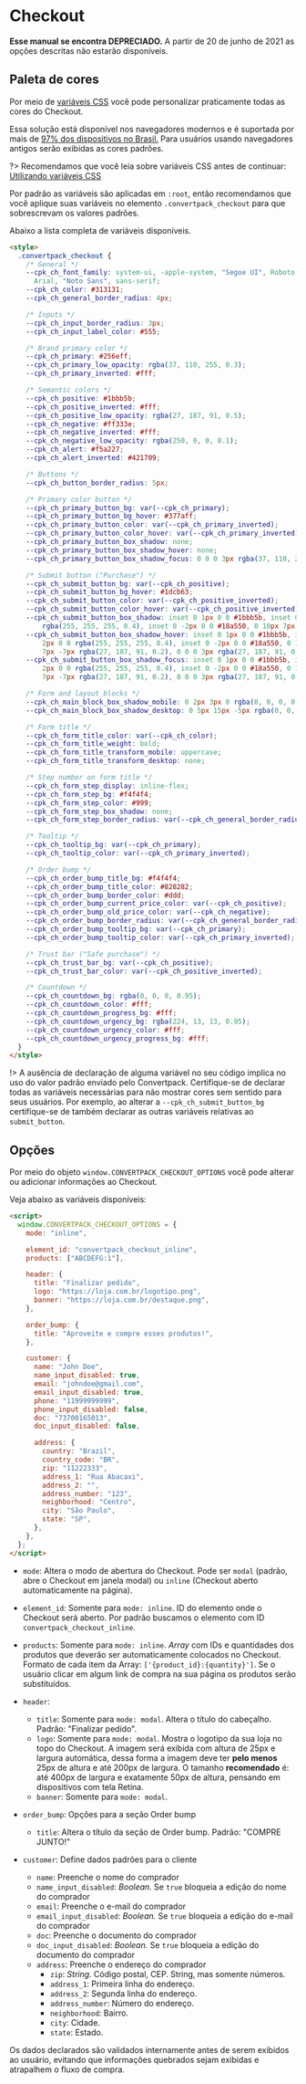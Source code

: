# Checkout

**Esse manual se encontra DEPRECIADO.** A partir de 20 de junho de 2021 as opções descritas não estarão disponíveis.

## Paleta de cores

Por meio de [variáveis CSS](https://developer.mozilla.org/pt-BR/docs/Web/CSS/Using_CSS_custom_properties) você pode personalizar praticamente todas as cores do Checkout.

Essa solução está disponível nos navegadores modernos e é suportada por mais de [97% dos dispositivos no Brasil.](https://caniuse.com/#feat=css-variables) Para usuários usando navegadores antigos serão exibidas as cores padrões.

?> Recomendamos que você leia sobre variáveis CSS antes de continuar: [Utilizando variáveis CSS](https://developer.mozilla.org/pt-BR/docs/Web/CSS/Using_CSS_custom_properties)

Por padrão as variáveis são aplicadas em `:root`, então recomendamos que você aplique suas variáveis no elemento `.convertpack_checkout` para que sobrescrevam os valores padrões.

Abaixo a lista completa de variáveis disponíveis.

```html
<style>
  .convertpack_checkout {
    /* General */
    --cpk_ch_font_family: system-ui, -apple-system, "Segoe UI", Roboto, "Helvetica Neue",
      Arial, "Noto Sans", sans-serif;
    --cpk_ch_color: #313131;
    --cpk_ch_general_border_radius: 4px;

    /* Inputs */
    --cpk_ch_input_border_radius: 3px;
    --cpk_ch_input_label_color: #555;

    /* Brand primary color */
    --cpk_ch_primary: #256eff;
    --cpk_ch_primary_low_opacity: rgba(37, 110, 255, 0.3);
    --cpk_ch_primary_inverted: #fff;

    /* Semantic colors */
    --cpk_ch_positive: #1bbb5b;
    --cpk_ch_positive_inverted: #fff;
    --cpk_ch_positive_low_opacity: rgba(27, 187, 91, 0.5);
    --cpk_ch_negative: #ff333e;
    --cpk_ch_negative_inverted: #fff;
    --cpk_ch_negative_low_opacity: rgba(250, 0, 0, 0.1);
    --cpk_ch_alert: #f5a227;
    --cpk_ch_alert_inverted: #421709;

    /* Buttons */
    --cpk_ch_button_border_radius: 5px;

    /* Primary color button */
    --cpk_ch_primary_button_bg: var(--cpk_ch_primary);
    --cpk_ch_primary_button_bg_hover: #377aff;
    --cpk_ch_primary_button_color: var(--cpk_ch_primary_inverted);
    --cpk_ch_primary_button_color_hover: var(--cpk_ch_primary_inverted);
    --cpk_ch_primary_button_box_shadow: none;
    --cpk_ch_primary_button_box_shadow_hover: none;
    --cpk_ch_primary_button_box_shadow_focus: 0 0 0 3px rgba(37, 110, 255, 0.3);

    /* Submit button ("Purchase") */
    --cpk_ch_submit_button_bg: var(--cpk_ch_positive);
    --cpk_ch_submit_button_bg_hover: #1dcb63;
    --cpk_ch_submit_button_color: var(--cpk_ch_positive_inverted);
    --cpk_ch_submit_button_color_hover: var(--cpk_ch_positive_inverted);
    --cpk_ch_submit_button_box_shadow: inset 0 1px 0 0 #1bbb5b, inset 0 2px 0 0
        rgba(255, 255, 255, 0.4), inset 0 -2px 0 0 #18a550, 0 10px 7px -7px rgba(27, 187, 91, 0.2);
    --cpk_ch_submit_button_box_shadow_hover: inset 0 1px 0 0 #1bbb5b, inset 0
        2px 0 0 rgba(255, 255, 255, 0.4), inset 0 -2px 0 0 #18a550, 0 10px
        7px -7px rgba(27, 187, 91, 0.2), 0 0 0 3px rgba(27, 187, 91, 0.3);
    --cpk_ch_submit_button_box_shadow_focus: inset 0 1px 0 0 #1bbb5b, inset 0
        2px 0 0 rgba(255, 255, 255, 0.4), inset 0 -2px 0 0 #18a550, 0 10px
        7px -7px rgba(27, 187, 91, 0.2), 0 0 0 3px rgba(27, 187, 91, 0.3);

    /* Form and layout blocks */
    --cpk_ch_main_block_box_shadow_mobile: 0 2px 3px 0 rgba(0, 0, 0, 0.05);
    --cpk_ch_main_block_box_shadow_desktop: 0 5px 15px -5px rgba(0, 0, 0, 0.1);

    /* Form title */
    --cpk_ch_form_title_color: var(--cpk_ch_color);
    --cpk_ch_form_title_weight: bold;
    --cpk_ch_form_title_transform_mobile: uppercase;
    --cpk_ch_form_title_transform_desktop: none;

    /* Step number on form title */
    --cpk_ch_form_step_display: inline-flex;
    --cpk_ch_form_step_bg: #f4f4f4;
    --cpk_ch_form_step_color: #999;
    --cpk_ch_form_step_box_shadow: none;
    --cpk_ch_form_step_border_radius: var(--cpk_ch_general_border_radius);

    /* Tooltip */
    --cpk_ch_tooltip_bg: var(--cpk_ch_primary);
    --cpk_ch_tooltip_color: var(--cpk_ch_primary_inverted);

    /* Order bump */
    --cpk_ch_order_bump_title_bg: #f4f4f4;
    --cpk_ch_order_bump_title_color: #828282;
    --cpk_ch_order_bump_border_color: #ddd;
    --cpk_ch_order_bump_current_price_color: var(--cpk_ch_positive);
    --cpk_ch_order_bump_old_price_color: var(--cpk_ch_negative);
    --cpk_ch_order_bump_border_radius: var(--cpk_ch_general_border_radius);
    --cpk_ch_order_bump_tooltip_bg: var(--cpk_ch_primary);
    --cpk_ch_order_bump_tooltip_color: var(--cpk_ch_primary_inverted);

    /* Trust bar ("Safe purchase") */
    --cpk_ch_trust_bar_bg: var(--cpk_ch_positive);
    --cpk_ch_trust_bar_color: var(--cpk_ch_positive_inverted);

    /* Countdown */
    --cpk_ch_countdown_bg: rgba(0, 0, 0, 0.95);
    --cpk_ch_countdown_color: #fff;
    --cpk_ch_countdown_progress_bg: #fff;
    --cpk_ch_countdown_urgency_bg: rgba(224, 13, 13, 0.95);
    --cpk_ch_countdown_urgency_color: #fff;
    --cpk_ch_countdown_urgency_progress_bg: #fff;
  }
</style>
```

!> A ausência de declaração de alguma variável no seu código implica no uso do valor padrão enviado pelo Convertpack. Certifique-se de declarar todas as variáveis necessárias para não mostrar cores sem sentido para seus usuários. Por exemplo, ao alterar a `--cpk_ch_submit_button_bg` certifique-se de também declarar as outras variáveis relativas ao `submit_button`.

## Opções

Por meio do objeto `window.CONVERTPACK_CHECKOUT_OPTIONS` você pode alterar ou adicionar informações ao Checkout.

Veja abaixo as variáveis disponíveis:

```html
<script>
  window.CONVERTPACK_CHECKOUT_OPTIONS = {
    mode: "inline",

    element_id: "convertpack_checkout_inline",
    products: ["ABCDEFG:1"],

    header: {
      title: "Finalizar pedido",
      logo: "https://loja.com.br/logotipo.png",
      banner: "https://loja.com.br/destaque.png",
    },

    order_bump: {
      title: "Aproveite e compre esses produtos!",
    },

    customer: {
      name: "John Doe",
      name_input_disabled: true,
      email: "johndoe@gmail.com",
      email_input_disabled: true,
      phone: "11999999999",
      phone_input_disabled: false,
      doc: "73700165013",
      doc_input_disabled: false,

      address: {
        country: "Brazil",
        country_code: "BR",
        zip: "11222333",
        address_1: "Rua Abacaxi",
        address_2: "",
        address_number: "123",
        neighborhood: "Centro",
        city: "São Paulo",
        state: "SP",
      },
    },
  };
</script>
```

- `mode`: Altera o modo de abertura do Checkout. Pode ser `modal` (padrão, abre o Checkout em janela modal) ou `inline` (Checkout aberto automaticamente na página).

- `element_id`: Somente para `mode: inline`. ID do elemento onde o Checkout será aberto. Por padrão buscamos o elemento com ID `convertpack_checkout_inline`.
- `products`: Somente para `mode: inline`. _Array_ com IDs e quantidades dos produtos que deverão ser automaticamente colocados no Checkout. Formato de cada item da Array: `['{product_id}:{quantity}']`. Se o usuário clicar em algum link de compra na sua página os produtos serão substituídos.

- `header`:
  - `title`: Somente para `mode: modal`. Altera o título do cabeçalho. Padrão: "Finalizar pedido".
  - `logo`: Somente para `mode: modal`. Mostra o logotipo da sua loja no topo do Checkout. A imagem será exibida com altura de 25px e largura automática, dessa forma a imagem deve ter **pelo menos** 25px de altura e até 200px de largura. O tamanho **recomendado** é: até 400px de largura e exatamente 50px de altura, pensando em dispositivos com tela Retina.
  - `banner`: Somente para `mode: modal`.
- `order_bump`: Opções para a seção Order bump
  - `title`: Altera o título da seção de Order bump. Padrão: "COMPRE JUNTO!"
- `customer`: Define dados padrões para o cliente
  - `name`: Preenche o nome do comprador
  - `name_input_disabled`: _Boolean._ Se `true` bloqueia a edição do nome do comprador
  - `email`: Preenche o e-mail do comprador
  - `email_input_disabled`: _Boolean._ Se `true` bloqueia a edição do e-mail do comprador
  - `doc`: Preenche o documento do comprador
  - `doc_input_disabled`: _Boolean._ Se `true` bloqueia a edição do documento do comprador
  - `address`: Preenche o endereço do comprador
    - `zip`: _String._ Código postal, CEP. String, mas somente números.
    - `address_1`: Primeira linha do endereço.
    - `address_2`: Segunda linha do endereço.
    - `address_number`: Número do endereço.
    - `neighborhood`: Bairro.
    - `city`: Cidade.
    - `state`: Estado.

Os dados declarados são validados internamente antes de serem exibidos ao usuário, evitando que informações quebrados sejam exibidas e atrapalhem o fluxo de compra.
